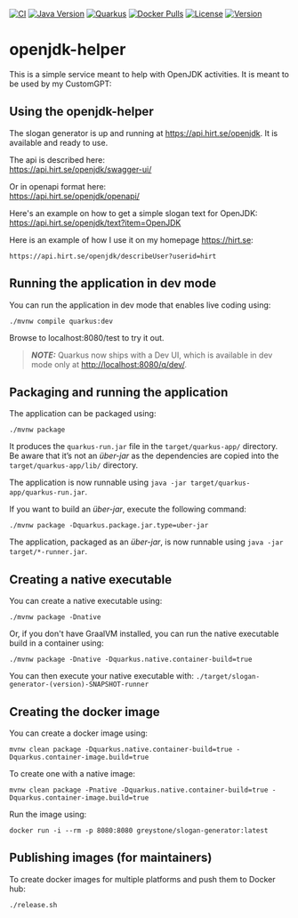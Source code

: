 [![CI](https://github.com/thegreystone/openjdk-helper/actions/workflows/ci.yml/badge.svg)](https://github.com/thegreystone/openjdk-helper/actions/workflows/ci.yml)
[![Java Version](https://img.shields.io/badge/Java-17%2B-blue)](https://www.oracle.com/java/technologies/javase/jdk17-archive-downloads.html)
[![Quarkus](https://img.shields.io/badge/Quarkus-3.12.3-blue.svg?style=flat&logo=quarkus)](https://quarkus.io/)
[![Docker Pulls](https://img.shields.io/docker/pulls/greystone/openjdk-helper.svg)](https://hub.docker.com/r/greystone/openjdk-helper)
[![License](https://img.shields.io/badge/License-BSD%203--Clause-blue.svg)](https://opensource.org/licenses/BSD-3-Clause)
[![Version](https://img.shields.io/docker/v/greystone/openjdk-helper?sort=semver)](https://hub.docker.com/r/greystone/openjdk-helper)

# openjdk-helper

This is a simple service meant to help with OpenJDK activities. It is meant to be used by my CustomGPT:

## Using the openjdk-helper

The slogan generator is up and running at https://api.hirt.se/openjdk. It is available and ready to use. 

The api is described here:  
https://api.hirt.se/openjdk/swagger-ui/

Or in openapi format here:  
https://api.hirt.se/openjdk/openapi/

Here's an example on how to get a simple slogan text for OpenJDK:  
https://api.hirt.se/openjdk/text?item=OpenJDK

Here is an example of how I use it on my homepage https://hirt.se:
```shell script
https://api.hirt.se/openjdk/describeUser?userid=hirt
```

## Running the application in dev mode

You can run the application in dev mode that enables live coding using:

```shell script
./mvnw compile quarkus:dev
```

Browse to localhost:8080/test to try it out.

> **_NOTE:_**  Quarkus now ships with a Dev UI, which is available in dev mode only at <http://localhost:8080/q/dev/>.

## Packaging and running the application

The application can be packaged using:

```shell script
./mvnw package
```

It produces the `quarkus-run.jar` file in the `target/quarkus-app/` directory.  
Be aware that it’s not an _über-jar_ as the dependencies are copied into the `target/quarkus-app/lib/` directory.

The application is now runnable using `java -jar target/quarkus-app/quarkus-run.jar`.

If you want to build an _über-jar_, execute the following command:

```shell script
./mvnw package -Dquarkus.package.jar.type=uber-jar
```

The application, packaged as an _über-jar_, is now runnable using `java -jar target/*-runner.jar`.

## Creating a native executable

You can create a native executable using:

```shell script
./mvnw package -Dnative
```

Or, if you don't have GraalVM installed, you can run the native executable build in a container using:

```shell script
./mvnw package -Dnative -Dquarkus.native.container-build=true
```

You can then execute your native executable with: `./target/slogan-generator-(version)-SNAPSHOT-runner`

## Creating the docker image
You can create a docker image using:

```shell script
mvnw clean package -Dquarkus.native.container-build=true -Dquarkus.container-image.build=true
```
To create one with a native image:

```shell script
mvnw clean package -Pnative -Dquarkus.native.container-build=true -Dquarkus.container-image.build=true
```

Run the image using:
```shell script
docker run -i --rm -p 8080:8080 greystone/slogan-generator:latest
```

## Publishing images (for maintainers)
To create docker images for multiple platforms and push them to Docker hub:

```shell script
./release.sh
```
